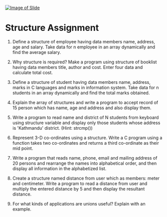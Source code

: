 [![Image of Slide](http://image.slidesharecdn.com/structureandunions-160328042531/95/structure-and-unions-1-638.jpg?cb=1459139268)](http://www.slideshare.net/AshimLamichhane/structure-and-unions)

Structure Assignment
========================================================
1. Define a structure of employee having data members name, address, age and salary. Take data for n employee in an array dynamically and find the average salary.

2. Why structure is required? Make a program using structure of booklist having data members title, author and cost. Enter four data and calculate total cost.

3. Define a structure of student having data members name, address, marks in C languages and marks in information system. Take data for n students in an array dynamically and find the total marks obtained.

4. Explain the array of structures and write a program to accept record of 15 person which has name, age and address and also display them.

5. Write a program to read name and district of N students from keyboard using structure variable and display only those students whose address is 'Kathmandu' district. (Hint: strcmp())

6. Represent 3-D co-ordinates using a structure. Write a C program using a function takes two co-ordinates and returns a third co-ordinate as their mid point.

7. Write a program that reads name, phone, email and mailing address of 20 persons and rearrange the names into alphabetical order, and then display all information in the alphabetized list.

8. Create a structure named distance from user which as members: meter and centimeter. Write a program to read a distance from user and multiply the entered distance by 5 and then display the resultant distance.

9. For what kinds of applications are unions useful? Explain with an example.